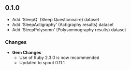 ## 0.1.0

- Add 'SleepQ' (Sleep Questionnaire) dataset
- Add 'SleepActigraphy' (Actigraphy results) dataset
- Add 'SleepPolysomn' (Polysomnography results) dataset

### Changes
- **Gem Changes**
  - Use of Ruby 2.3.0 is now recommended
  - Updated to spout 0.11.1
